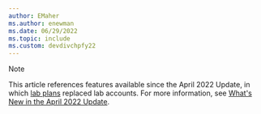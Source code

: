 ```yaml
---
author: EMaher
ms.author: enewman
ms.date: 06/29/2022
ms.topic: include
ms.custom: devdivchpfy22
---
```


> [!NOTE]
> This article references features available since the April 2022 Update, in which [lab plans](../how-to-manage-lab-plans.md) replaced lab accounts. For more information, see [What's New in the April 2022 Update](../lab-services-whats-new.md).
